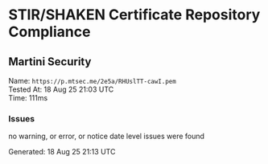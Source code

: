 # STIR/SHAKEN Certificate Repository Compliance

## Martini Security

Name: `https://p.mtsec.me/2e5a/RHUslTT-cawI.pem`\
Tested At: 18 Aug 25 21:03 UTC\
Time: 111ms

### Issues

no warning, or error, or notice date level issues were found

Generated: 18 Aug 25 21:13 UTC